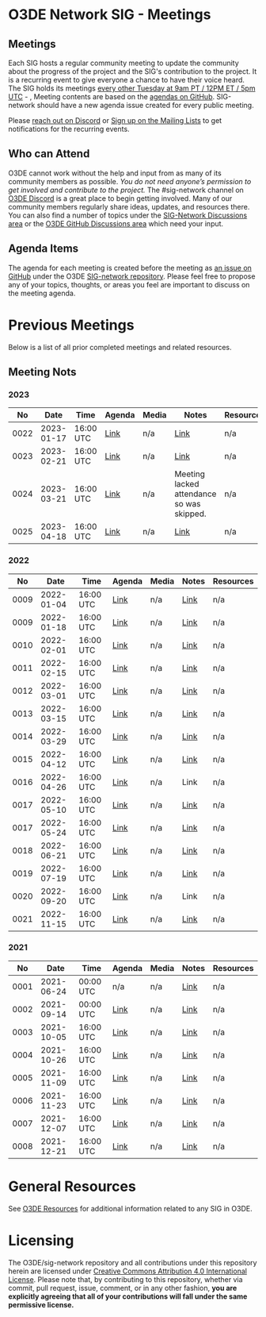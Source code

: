 # O3DE Network SIG - Meetings

## Meetings

Each SIG hosts a regular community meeting to update the community about the progress of the project and the SIG's contribution to the project. It is a recurring event to give everyone a chance to have their voice heard. The SIG holds its meetings [every other Tuesday at 9am PT / 12PM ET / 5pm UTC](https://lists.o3de.org/g/o3de-calendar/viewevent?repeatid=39350&eventid=1263323&calstart=2021-12-07) - , Meeting contents are based on the [agendas on GitHub](https://github.com/o3de/sig-network/issues?q=is%3Aissue+label%3Amtg-agenda+). SIG-network should have a new agenda issue created for every public meeting.

Please [reach out on Discord](https://discord.gg/p3padwr58u) or [Sign up on the Mailing Lists](https://lists.o3de.org/groups) to get notifications for the recurring events.

## Who can Attend

O3DE cannot work without the help and input from as many of its community members as possible. *You do not need anyone’s permission to get involved and contribute to the project.* The #sig-network channel on [O3DE Discord](https://discord.gg/62nq7HP5mP) is a great place to begin getting involved. Many of our community members regularly share ideas, updates, and resources there. You can also find a number of topics under the [SIG-Network Discussions area](https://github.com/o3de/sig-network/discussions) or the [O3DE GitHub Discussions area](https://github.com/o3de/o3de/discussions) which need your input.

## Agenda Items

The agenda for each meeting is created before the meeting as [an issue on GitHub](https://github.com/o3de/sig-network/issues?q=label%3Amtg-agenda+) under the O3DE [SIG-network repository](https://github.com/o3de/sig-network). Please feel free to propose any of your topics, thoughts, or areas you feel are important to discuss on the meeting agenda.

# Previous Meetings

Below is a list of all prior completed meetings and related resources.

## Meeting Nots

### 2023
| No   | Date       | Time      | Agenda                                                | Media | Notes                                                                                        | Resources |
|------|------------|-----------|-------------------------------------------------------|-------|----------------------------------------------------------------------------------------------|-----------|
| 0022 | 2023-01-17 | 16:00 UTC | [Link](https://github.com/o3de/sig-network/issues/88) | n/a   | [Link](https://github.com/o3de/sig-network/blob/main/meetings/notes/sig-meeting-20230117.md) | n/a       |
| 0023 | 2023-02-21 | 16:00 UTC | [Link](https://github.com/o3de/sig-network/issues/92) | n/a   | [Link](https://github.com/o3de/sig-network/blob/main/meetings/notes/sig-meeting-20230221.md) | n/a       |
| 0024 | 2023-03-21 | 16:00 UTC | [Link](https://github.com/o3de/sig-network/issues/94) | n/a   | Meeting lacked attendance so was skipped.                                                      | n/a       |
| 0025 | 2023-04-18 | 16:00 UTC | [Link](https://github.com/o3de/sig-network/issues/95) | n/a   | [Link](https://github.com/o3de/sig-network/blob/main/meetings/notes/sig-meeting-20230418.md) | n/a       |

### 2022
| No   | Date       | Time      | Agenda                                                | Media | Notes                                                                                        | Resources |
|------|------------|-----------|-------------------------------------------------------|-------|----------------------------------------------------------------------------------------------|-----------|
| 0009 | 2022-01-04 | 16:00 UTC | [Link](https://github.com/o3de/sig-network/issues/35) | n/a   | [Link](https://github.com/o3de/sig-network/blob/main/meetings/notes/sig-meeting-20220104.md) | n/a       |
| 0009 | 2022-01-18 | 16:00 UTC | [Link](https://github.com/o3de/sig-network/issues/38) | n/a   | [Link](https://github.com/o3de/sig-network/blob/main/meetings/notes/sig-meeting-20220118.md) | n/a       |
| 0010 | 2022-02-01 | 16:00 UTC | [Link](https://github.com/o3de/sig-network/issues/42) | n/a   | [Link](https://github.com/o3de/sig-network/blob/main/meetings/notes/sig-meeting-20220201.md) | n/a       |
| 0011 | 2022-02-15 | 16:00 UTC | [Link](https://github.com/o3de/sig-network/issues/44) | n/a   | [Link](https://github.com/o3de/sig-network/blob/main/meetings/notes/sig-meeting-20220215.md) | n/a       |
| 0012 | 2022-03-01 | 16:00 UTC | [Link](https://github.com/o3de/sig-network/issues/45) | n/a   | [Link](https://github.com/o3de/sig-network/blob/main/meetings/notes/sig-meeting-20220301.md) | n/a       |
| 0013 | 2022-03-15 | 16:00 UTC | [Link](https://github.com/o3de/sig-network/issues/47) | n/a   | [Link](https://github.com/o3de/sig-network/blob/main/meetings/notes/sig-meeting-20220315.md) | n/a       |
| 0014 | 2022-03-29 | 16:00 UTC | [Link](https://github.com/o3de/sig-network/issues/49) | n/a   | [Link](https://github.com/o3de/sig-network/blob/main/meetings/notes/sig-meeting-20220329.md) | n/a       |
| 0015 | 2022-04-12 | 16:00 UTC | [Link](https://github.com/o3de/sig-network/issues/53) | n/a   | [Link](https://github.com/o3de/sig-network/blob/main/meetings/notes/sig-meeting-20220412.md) | n/a       |
| 0016 | 2022-04-26 | 16:00 UTC | [Link](https://github.com/o3de/sig-network/issues/54) | n/a   | Link                                                                                         | n/a       |
| 0017 | 2022-05-10 | 16:00 UTC | [Link](https://github.com/o3de/sig-network/issues/56) | n/a   | [Link](https://github.com/o3de/sig-network/blob/main/meetings/notes/sig-meeting-20220510.md) | n/a       |
| 0017 | 2022-05-24 | 16:00 UTC | [Link](https://github.com/o3de/sig-network/issues/57) | n/a   | [Link](https://github.com/o3de/sig-network/blob/main/meetings/notes/sig-meeting-20220524.md) | n/a       |
| 0018 | 2022-06-21 | 16:00 UTC | [Link](https://github.com/o3de/sig-network/issues/63) | n/a   | [Link](https://github.com/o3de/sig-network/blob/main/meetings/notes/sig-meeting-20220621.md) | n/a       |
| 0019 | 2022-07-19 | 16:00 UTC | [Link](https://github.com/o3de/sig-network/issues/66) | n/a   | [Link](https://github.com/o3de/sig-network/blob/main/meetings/notes/sig-meeting-20220719.md) | n/a       |
| 0020 | 2022-09-20 | 16:00 UTC | [Link](https://github.com/o3de/sig-network/issues/74) | n/a   | Link                                                                                         | n/a       |
| 0021 | 2022-11-15 | 16:00 UTC | [Link](https://github.com/o3de/sig-network/issues/79) | n/a   | [Link](https://github.com/o3de/sig-network/blob/main/meetings/notes/sig-meeting-20221115.md) | n/a       |

### 2021
| No   | Date       | Time      | Agenda                                                | Media | Notes                                                                                             | Resources |
|------|------------|-----------|-------------------------------------------------------|-------|---------------------------------------------------------------------------------------------------|-----------|
| 0001 | 2021-06-24 | 00:00 UTC | n/a                                                   | n/a   | [Link](https://github.com/o3de/sig-network/blob/main/meetings/notes/2021/sig-meeting-20210624.md) | n/a       |
| 0002 | 2021-09-14 | 00:00 UTC | [Link](https://github.com/o3de/sig-network/issues/4)  | n/a   | [Link](https://github.com/o3de/sig-network/blob/main/meetings/notes/2021/sig-meeting-20210914.md) | n/a       |
| 0003 | 2021-10-05 | 16:00 UTC | [Link](https://github.com/o3de/sig-network/issues/12) | n/a   | [Link](https://github.com/o3de/sig-network/blob/main/meetings/notes/2021/sig-meeting-20211005.md) | n/a       |
| 0004 | 2021-10-26 | 16:00 UTC | [Link](https://github.com/o3de/sig-network/issues/16) | n/a   | [Link](https://github.com/o3de/sig-network/blob/main/meetings/notes/2021/sig-meeting-20211026.md) | n/a       |
| 0005 | 2021-11-09 | 16:00 UTC | [Link](https://github.com/o3de/sig-network/issues/16) | n/a   | [Link](https://github.com/o3de/sig-network/blob/main/meetings/notes/2021/sig-meeting-20211109.md) | n/a       |
| 0006 | 2021-11-23 | 16:00 UTC | [Link](https://github.com/o3de/sig-network/issues/22) | n/a   | [Link](https://github.com/o3de/sig-network/blob/main/meetings/notes/2021/sig-meeting-20211123.md) | n/a       |
| 0007 | 2021-12-07 | 16:00 UTC | [Link](https://github.com/o3de/sig-network/issues/28) | n/a   | [Link](https://github.com/o3de/sig-network/blob/main/meetings/notes/2021/sig-meeting-20211207.md) | n/a       |
| 0008 | 2021-12-21 | 16:00 UTC | [Link](https://github.com/o3de/sig-network/issues/31) | n/a   | [Link](https://github.com/o3de/sig-network/blob/main/meetings/notes/2021/sig-meeting-20211221.md) | n/a       |

# General Resources

See [O3DE Resources](https://github.com/o3de/community) for additional information related to any SIG in O3DE.

# Licensing

The O3DE/sig-network repository and all contributions under this repository herein are licensed under [Creative Commons Attribution 4.0 International License](http://creativecommons.org/licenses/by/4.0/). Please note that, by contributing to this repository, whether via commit, pull request, issue, comment, or in any other fashion, **you are explicitly agreeing that all of your contributions will fall under the same permissive license.**
